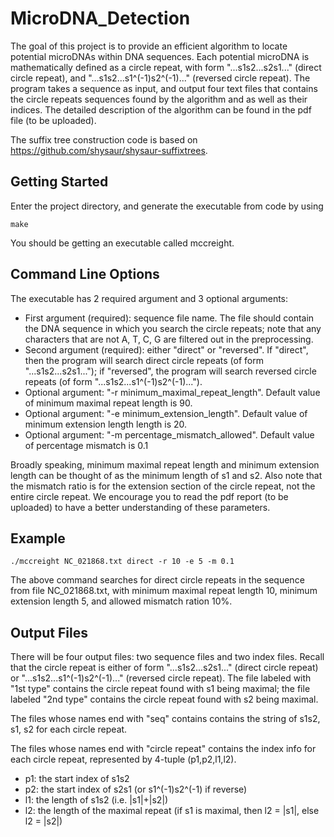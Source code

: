 # MicroDNA_Detection

The goal of this project is to provide an efficient algorithm to locate potential microDNAs within DNA sequences. Each potential microDNA is mathematically defined as a circle repeat, with form "...s1s2...s2s1..." (direct circle repeat), and "...s1s2...s1^(-1)s2^(-1)..." (reversed circle repeat). The program takes a sequence as input, and output four text files that contains the circle repeats sequences found by the algorithm and as well as their indices. The detailed description of the algorithm can be found in the pdf file (to be uploaded).

The suffix tree construction code is based on https://github.com/shysaur/shysaur-suffixtrees.

## Getting Started

Enter the project directory, and generate the executable from code by using 
```
make
```
You should be getting an executable called mccreight.


## Command Line Options

The executable has 2 required argument and 3 optional arguments:
* First argument (required):  sequence file name. The file should contain the DNA sequence in which you search the circle repeats; note that any characters that are not A, T, C, G are filtered out in the preprocessing.
* Second argument (required): either "direct" or "reversed". If "direct", then the program will search direct circle repeats (of form "...s1s2...s2s1..."); if "reversed", the program will search reversed circle repeats (of form "...s1s2...s1^(-1)s2^(-1)...").
* Optional argument: "-r minimum_maximal_repeat_length". Default value of minimum maximal repeat length is 90.
* Optional argument: "-e minimum_extension_length". Default value of minimum extension length length is 20.
* Optional argument: "-m percentage_mismatch_allowed". Default value of percentage mismatch is 0.1

Broadly speaking, minimum maximal repeat length and minimum extension length can be thought of as the minimum length of s1 and s2. Also note that the mismatch ratio is for the extension section of the circle repeat, not the entire circle repeat. We encourage you to read the pdf report (to be uploaded) to have a better understanding of these parameters.

## Example
```
./mccreight NC_021868.txt direct -r 10 -e 5 -m 0.1
```

The above command searches for direct circle repeats in the sequence from file NC_021868.txt, with minimum maximal repeat length 10, minimum extension length 5, and allowed mismatch ration 10%.

## Output Files
There will be four output files: two sequence files and two index files. Recall that the circle repeat is either of form "...s1s2...s2s1..." (direct circle repeat) or "...s1s2...s1^(-1)s2^(-1)..." (reversed circle repeat). The file labeled with "1st type" contains the circle repeat found with s1 being maximal; the file labeled "2nd type" contains the circle repeat found with s2 being maximal.

The files whose names end with "seq" contains contains the string of s1s2, s1, s2 for each circle repeat.

The files whose names end with "circle repeat" contains the index info for each circle repeat, represented by 4-tuple (p1,p2,l1,l2).
* p1: the start index of s1s2
* p2: the start index of s2s1 (or s1^(-1)s2^(-1) if reverse)
* l1: the length of s1s2 (i.e. |s1|+|s2|)
* l2: the length of the maximal repeat (if s1 is maximal, then l2 = |s1|, else l2 = |s2|)










